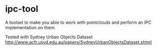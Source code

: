 # ipc-tool
A toolset to make you able to work with pointclouds and perform an IPC implementation on them.

Tested with Sydney Urban Objects Dataset
http://www.acfr.usyd.edu.au/papers/SydneyUrbanObjectsDataset.shtml


